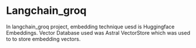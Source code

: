 # Langchain_groq

In langchain_groq project, embedding technique uesd is Huggingface Embeddings. Vector Database used was Astral VectorStore which was used to to store embedding vectors.
